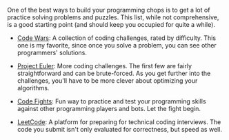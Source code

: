 One of the best ways to build your programming chops is to get a lot of
practice solving problems and puzzles. This list, while not
comprehensive, is a good starting point (and should keep you occupied
for quite a while).

- [Code Wars][code-wars]: A collection of coding challenges, rated by difficulty. This one is my favorite, since once you solve a problem, you can see other programmers' solutions.

- [Project Euler][project-euler]: More coding challenges. The first few are fairly straightforward and can be brute-forced. As you get further into the challenges, you'll have to be more clever about optimizing your algorithms.

- [Code Fights][code-fights]: Fun way to practice and test your programming skills against other programming players and bots. Let the fight begin.

- [LeetCode][leetcode]: A platform for preparing for technical coding interviews. The code you submit isn't only evaluated for correctness, but speed as well.

[code-wars]: http://codewars.com
[project-euler]: http://projecteuler.net
[code-fights]: https://codefights.com/
[leetcode]: https://leetcode.com
